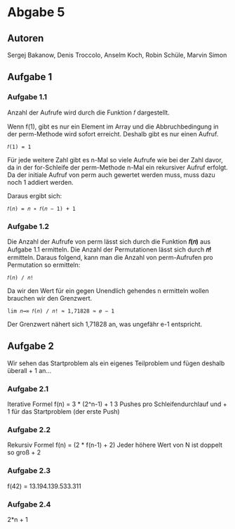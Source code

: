 # Abgabe 5

## Autoren

Sergej Bakanow, Denis Troccolo, Anselm Koch, Robin Schüle, Marvin Simon

## Aufgabe 1

### Aufgabe 1.1

Anzahl der Aufrufe wird durch die Funktion 𝑓 dargestellt.

Wenn f(1), gibt es nur ein Element im Array und die Abbruchbedingung in der perm-Methode
wird sofort erreicht. Deshalb gibt es nur einen Aufruf.

    𝑓(1) = 1

Für jede weitere Zahl gibt es n-Mal so viele Aufrufe wie bei der Zahl davor, da in der for-Schleife der perm-Methode
n-Mal ein rekursiver Aufruf erfolgt. Da der initiale Aufruf von perm
auch gewertet werden muss, muss dazu noch 1 addiert werden.

Daraus ergibt sich:

    𝑓(𝑛) = 𝑛 ∗ 𝑓(𝑛 − 1) + 1

### Aufgabe 1.2

Die Anzahl der Aufrufe von perm lässt sich durch die Funktion **𝑓(𝑛)** aus Aufgabe 1.1
ermitteln. Die Anzahl der Permutationen lässt sich durch **𝑛!** ermitteln. Daraus folgend, kann
man die Anzahl von perm-Aufrufen pro Permutation so ermitteln:

    𝑓(𝑛) / 𝑛!

Da wir den Wert für ein gegen Unendlich gehendes n ermitteln wollen brauchen wir den
Grenzwert.

    lim 𝑛→∞ 𝑓(𝑛) / 𝑛! ≈ 1,71828 ≈ 𝑒 − 1

Der Grenzwert nähert sich 1,71828 an, was ungefähr e-1 entspricht.

## Aufgabe 2

Wir sehen das Startproblem als ein eigenes Teilproblem und fügen deshalb überall + 1 an...

### Aufgabe 2.1

Iterative Formel f(n) = 3 * (2^n-1) + 1
3 Pushes pro Schleifendurchlauf und + 1 für das Startproblem (der erste Push)

### Aufgabe 2.2

Rekursiv Formel f(n) = (2 * f(n-1) + 2)
Jeder höhere Wert von N ist doppelt so groß + 2

### Aufgabe 2.3

f(42) = 13.194.139.533.311

### Aufgabe 2.4

2*n + 1
